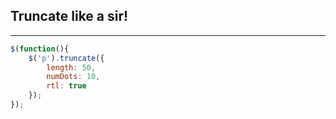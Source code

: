 ## Truncate like a sir!
***

```js
$(function(){
    $('p').truncate({
        length: 50,
        numDots: 10,
        rtl: true
    });
});
```
